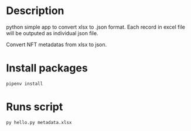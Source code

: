 #   Description
python simple app to convert xlsx to .json format.
Each record in excel file will be outputed as individual json file.

Convert NFT metadatas from xlsx to json.

#   Install packages
    pipenv install

#   Runs script
    py hello.py metadata.xlsx
